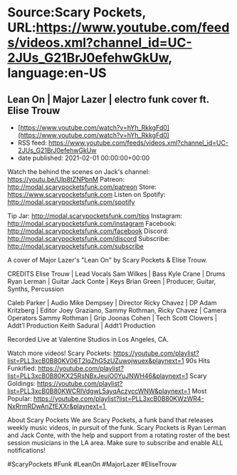 # Source:Scary Pockets, URL:https://www.youtube.com/feeds/videos.xml?channel_id=UC-2JUs_G21BrJ0efehwGkUw, language:en-US

## Lean On | Major Lazer | electro funk cover ft. Elise Trouw
 - [https://www.youtube.com/watch?v=hYh_RkkgFd0](https://www.youtube.com/watch?v=hYh_RkkgFd0)
 - RSS feed: https://www.youtube.com/feeds/videos.xml?channel_id=UC-2JUs_G21BrJ0efehwGkUw
 - date published: 2021-02-01 00:00:00+00:00

Watch the behind the scenes on Jack's channel: 
https://youtu.be/Ulp8tZNPbnM
Patreon: http://modal.scarypocketsfunk.com/patreon
Store: https://www.scarypocketsfunk.com
Listen on Spotify: http://modal.scarypocketsfunk.com/spotify

Tip Jar: http://modal.scarypocketsfunk.com/tips
Instagram: http://modal.scarypocketsfunk.com/instagram
Facebook: http://modal.scarypocketsfunk.com/facebook
Discord: http://modal.scarypocketsfunk.com/discord
Subscribe: http://modal.scarypocketsfunk.com/subscribe

A cover of Major Lazer's "Lean On" by Scary Pockets & Elise Trouw.

CREDITS
Elise Trouw | Lead Vocals
Sam Wilkes | Bass
Kyle Crane | Drums
Ryan Lerman | Guitar
Jack Conte | Keys
Brian Green | Producer, Guitar, Synths, Percussion

Caleb Parker | Audio
Mike Dempsey | Director
Ricky Chavez | DP
Adam Kritzberg | Editor
Joey Graziano, Sammy Rothman, Ricky Chavez | Camera Operators
Sammy Rothman | Grip
Joonas Cohen | Tech
Scott Clowers | Addt’l Production
Keith Sadural | Addt’l Production

Recorded Live at Valentine Studios in Los Angeles, CA.

Watch more videos! 
Scary Pockets: https://youtube.com/playlist?list=PLL3xcB0B80KV06T2lqZhG5zUZuwojwuex&playnext=1 
90s Hits Funkified: https://youtube.com/playlist?list=PLL3xcB0B80KX25RsNBxJeuiO0YuJNWH46&playnext=1 
Scary Goldings: https://youtube.com/playlist?list=PLL3xcB0B80KWCRIVdgwL5ayqAczyccWNW&playnext=1 
Most Popular: https://youtube.com/playlist?list=PLL3xcB0B80KWzWR4-NxRrmRDwAnZfEXXr&playnext=1 

About Scary Pockets 
We are Scary Pockets, a funk band that releases weekly music videos, in pursuit of the funk. Scary Pockets is Ryan Lerman and Jack Conte, with the help and support from a rotating roster of the best session musicians in the LA area. Make sure to subscribe and enable ALL notifications! 

#ScaryPockets #Funk #LeanOn #MajorLazer #EliseTrouw

